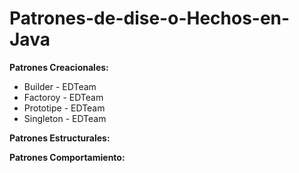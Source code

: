 # Patrones-de-dise-o-Hechos-en-Java

**Patrones Creacionales:**

- Builder - EDTeam
- Factoroy - EDTeam
- Prototipe - EDTeam
- Singleton - EDTeam

**Patrones Estructurales:**

**Patrones Comportamiento:**

